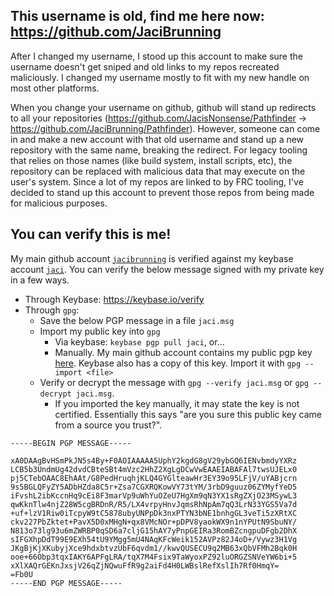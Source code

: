 ## This username is old, find me here now: https://github.com/JaciBrunning
After I changed my username, I stood up this account to make sure the username doesn't get sniped and 
old links to my repos recreated maliciously. I changed my username mostly to fit with my new handle on most 
other platforms.

When you change your username on github, github will stand up redirects to all your repositories (https://github.com/JacisNonsense/Pathfinder -> https://github.com/JaciBrunning/Pathfinder). However, someone can come in and
make a new account with that old username and stand up a new repository with the same name, breaking the redirect. For legacy tooling that relies on those names (like build system, install scripts, etc), the repository can be replaced with malicious data that may execute on the user's system. Since a lot of my repos are linked to by FRC tooling, I've decided to stand up this account to prevent those repos from being made for malicious purposes.

## You can verify this is me!
My main github account [`jacibrunning`](https://github.com/JaciBrunning) is verified against my keybase account [`jaci`](https://keybase.io/jaci). You can verify the below message signed with my private key in a few ways.
- Through Keybase: https://keybase.io/verify
- Through `gpg`:
  - Save the below PGP message in a file `jaci.msg`
  - Import my public key into `gpg`
    - Via keybase: `keybase pgp pull jaci`, or...
    - Manually. My main github account contains my public pgp key [here](https://github.com/JaciBrunning/keys). Keybase also has a copy of this key. Import it with `gpg --import <file>`
  - Verify or decrypt the message with `gpg --verify jaci.msg` or `gpg --decrypt jaci.msg`.
    - If you imported the key manually, it may state the key is not certified. Essentially this says "are you sure this public key came from a source you trust?".

```
-----BEGIN PGP MESSAGE-----

xA0DAAgBvHSmPkJN5s4By+F0AOIAAAAA5UphY2kgdG8gV29ybGQ6IENvbmdyYXRz
LCB5b3UndmUg42dvdCBteSBt4mVzc2HhZ2XgLgDCwVwEAAEIABAFAl7twsUJELx0
pj5CTebOAAC8EhAAt/G8PedHruqhjKLQ4GYGlteawHr3EY39o95LFjV/uYABjcrn
9s5BGLQFyZY5ADbHZda8C5r+Zsa7CGXRQKowVY73tYM/3rbD9guuz06ZYMyfYeD5
iFvshL2ibKccnHq9cEi8F3marVp9uWhYuOZeU7HgXm9qN3YX1sRgZXjO23MSywL3
qwKknTlw4njZ28W5cgBRDnR/R5/LX4vrpyHnvJqmsRhNpAm7qQ3LrN33YGS5Va7d
+uf+lzV1Riw0iTcpyW9tC5878ubyUNPpDk3nxPTYN3bNE1bnhgGL3veTi5zXRtXC
ckv227PbZktet+PavX5D0xMHgN+qx8VMcNOr+pDPV8yaokWX9n1nYPUtN9SbuNY/
N813o73lg93u6mZWRBP0qSD6a7cljG15hAY7yPnpGEIRa3RomBZcngpuDFgb2DhX
sIFGXhpDdT99E9EXh54tU9YMgg5mU4NAqKFcWeik152AVPz82J4oD+/Vywz3H1Vg
JKgBjKjXKubyjXce9hdxbtvzUbF6qvdm1//kwvQUSECU9q2MB63xQbVFMh2Bqk0H
ooe+66Obp3tqxIAKY6APFgLRA/tqX7M4Fsix9TaWyoxPZ92luORGZSNVeYW6bi+5
xXlXAQrGEKnJxsjV26qZjNQwuFfR9g2aiFd4H0LWBslRefXslIh7Rf0HmqY=
=Fb0U
-----END PGP MESSAGE-----
```

